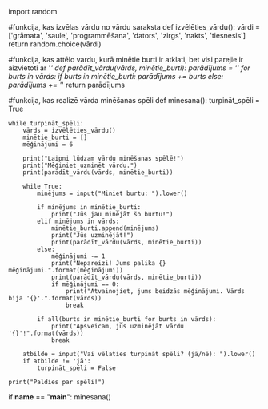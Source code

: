 import random

#funkcija, kas izvēlas vārdu no vārdu saraksta
def izvēlēties_vārdu():
    vārdi = ['grāmata', 'saule', 'programmēšana', 'dators', 'zirgs', 'nakts', 'tiesnesis']
    return random.choice(vārdi)

#funkcija, kas attēlo vardu, kurā minētie burti ir atklati, bet visi parejie ir aizvietoti ar '_'
def parādīt_vārdu(vārds, minētie_burti):
    parādījums = ''
    for burts in vārds:
        if burts in minētie_burti:
            parādījums += burts
        else:
            parādījums += '_'
    return parādījums

#funkcija, kas realizē vārda minēšanas spēli
def minesana():
    turpināt_spēli = True

    while turpināt_spēli:
        vārds = izvēlēties_vārdu()
        minētie_burti = []
        mēģinājumi = 6

        print("Laipni lūdzam vārdu minēšanas spēlē!")
        print("Mēģiniet uzminēt vārdu.")
        print(parādīt_vārdu(vārds, minētie_burti))

        while True:
            minējums = input("Miniet burtu: ").lower()

            if minējums in minētie_burti:
                print("Jūs jau minējāt šo burtu!")
            elif minējums in vārds:
                minētie_burti.append(minējums)
                print("Jūs uzminējāt!")
                print(parādīt_vārdu(vārds, minētie_burti))
            else:
                mēģinājumi -= 1
                print("Nepareizi! Jums palika {} mēģinājumi.".format(mēģinājumi))
                print(parādīt_vārdu(vārds, minētie_burti))
                if mēģinājumi == 0:
                    print("Atvainojiet, jums beidzās mēģinājumi. Vārds bija '{}'.".format(vārds))
                    break

            if all(burts in minētie_burti for burts in vārds):
                print("Apsveicam, jūs uzminējāt vārdu '{}'!".format(vārds))
                break

        atbilde = input("Vai vēlaties turpināt spēli? (jā/nē): ").lower()
        if atbilde != 'jā':
            turpināt_spēli = False

    print("Paldies par spēli!")

if __name__ == "__main__":
    minesana()

       


